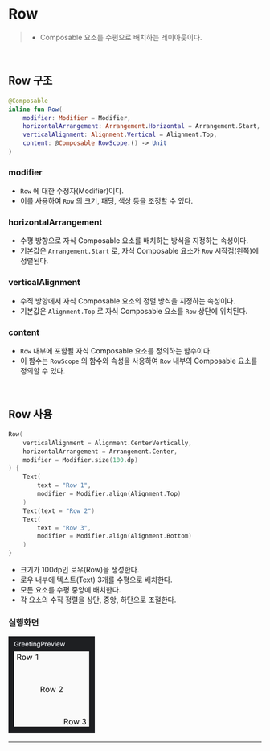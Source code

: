 # **Row**
> - Composable 요소를 수평으로 배치하는 레이아웃이다.
 
<br>

## **Row 구조**
```kotlin
@Composable
inline fun Row(
    modifier: Modifier = Modifier,
    horizontalArrangement: Arrangement.Horizontal = Arrangement.Start,
    verticalAlignment: Alignment.Vertical = Alignment.Top,
    content: @Composable RowScope.() -> Unit
)
```

### modifier
- `Row` 에 대한 수정자(Modifier)이다.
- 이를 사용하여 `Row` 의 크기, 패딩, 색상 등을 조정할 수 있다.

### horizontalArrangement
- 수평 방향으로 자식 Composable 요소를 배치하는 방식을 지정하는 속성이다.
- 기본값은 `Arrangement.Start` 로, 자식 Composable 요소가 `Row` 시작점(왼쪽)에 정렬된다.

### verticalAlignment
- 수직 방향에서 자식 Composable 요소의 정렬 방식을 지정하는 속성이다.
- 기본값은 `Alignment.Top` 로 자식 Composable 요소를 `Row` 상단에 위치된다.

### content
- `Row` 내부에 포함될 자식 Composable 요소를 정의하는 함수이다.
- 이 함수는 `RowScope` 의 함수와 속성을 사용하여 `Row` 내부의 Composable 요소를 정의할 수 있다.

<br>

## **Row 사용**
```kotlin
Row(
    verticalAlignment = Alignment.CenterVertically,
    horizontalArrangement = Arrangement.Center,
    modifier = Modifier.size(100.dp)
) {
    Text(
        text = "Row 1",
        modifier = Modifier.align(Alignment.Top)
    )
    Text(text = "Row 2")
    Text(
        text = "Row 3",
        modifier = Modifier.align(Alignment.Bottom)
    )
}
```
- 크기가 100dp인 로우(Row)을 생성한다.
- 로우 내부에 텍스트(Text) 3개를 수평으로 배치한다.
- 모든 요소를 수평 중앙에 배치한다.
- 각 요소의 수직 정렬을 상단, 중앙, 하단으로 조절한다.

### 실행화면

![row.png](row.png)

***